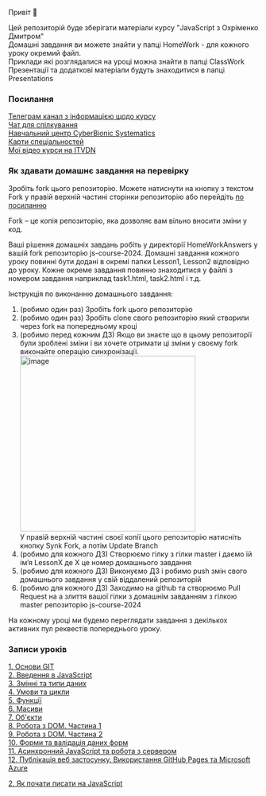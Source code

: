 Привіт 👋

Цей репозиторій буде зберігати матеріали курсу "JavaScript з Охріменко Дмитром" <br>
Домашні завдання ви можете знайти у папці HomeWork - для кожного уроку окремий файл.<br>
Приклади які розглядалися на уроці можна знайти в папці ClassWork<br>
Презентації та додаткові матеріали будуть знаходитися в папці Presentations<br>

### Посилання
[Телеграм канал з інформацією щодо курсу](https://t.me/js_course_cbs)<br>
[Чат для спілкування](https://t.me/+tVRybZbaI_k1ZThi)<br>
[Навчальний центр CyberBionic Systematics](https://edu.cbsystematics.com/)<br>
[Карти спеціальностей](https://edu.cbsystematics.com/ua/roadmap)<br>
[Мої відео курси на ITVDN](https://itvdn.com/ua/catalog/author/dmitriy-okhrimenko)<br>

### Як здавати домашнє завдання на перевірку

Зробіть fork цього репозиторію. Можете натиснути на кнопку з текстом Fork у правій верхній частині сторінки репозиторію або перейдіть [по посиланню](https://github.com/d-okhrimenko/js-course-2024/fork) 

Fork – це копія репозиторію, яка дозволяє вам вільно вносити зміни у код.

Ваші рішення домашніх завдань робіть у директорії HomeWorkAnswers у вашій fork репозиторію js-course-2024. Домашні завдання кожного уроку повинні бути додані в окремі папки Lesson1, Lesson2 відповідно до уроку. Кожне окреме завдання повинно знаходитися у файлі з номером завдання наприклад task1.html, task2.html і т.д.

Інструкція по виконанню домашнього завдання: <br />
<ol>
  <li>(робимо один раз) Зробіть fork цього репозиторію </li>
  <li>(робимо один раз) Зробіть clone свого репозиторію який створили через fork на попередньому кроці</li>
  <li>(робимо перед кожним ДЗ) Якщо ви знаєте що в цьому репозиторії були зроблені зміни і ви хочете отримати ці зміни у своєму fork виконайте операцію синхронізації.
  <br><img width="353" alt="image" src="https://github.com/user-attachments/assets/baa46d84-75df-4a00-b684-56aec81810a1"><br>
    У правій верхній частині своєї копії цього репозиторію натисніть кнопку Synk Fork, а потім Update Branch</li>
  <li>(робимо для кожного ДЗ) Створюємо гілку з гілки master і даємо їй імʼя LessonX де X це номер домашнього завдання</li>
  <li>(робимо для кожного ДЗ) Виконуємо ДЗ і робимо push змін свого домашнього завдання у свій віддалений репозиторій</li>
  <li>(робимо для кожного ДЗ) Заходимо на github та створюємо Pull Request на а злиття вашої гілки з домашнім завданням з гілкою master репозиторію js-course-2024 </li>
</ol>

На кожному уроці ми будемо переглядати завдання з декількох активних пул реквестів попереднього уроку.

### Записи уроків
[1. Основи GIT](https://www.youtube.com/watch?v=8Udwdb2Mbd4) <br>
[2. Введення в JavaScript](https://www.youtube.com/live/Rp3aT2bEE24?si=9gcZfC3J6a4nSFNj) <br>
[3. Змінні та типи даних](https://www.youtube.com/watch?v=_-lYklatsts) <br>
[4. Умови та цикли](https://www.youtube.com/watch?v=q8DX0yrijmQ) <br>
[5. Функції](https://www.youtube.com/watch?v=F2m-A9RzsgU) <br>
[6. Масиви](https://www.youtube.com/watch?v=8anASKTZDBo) <br>
[7. Об'єкти](https://www.youtube.com/watch?v=qyjCjuWF9PU)<br />
[8. Робота з DOM. Частина 1](https://www.youtube.com/watch?v=0I9T2XL4orM)<br />
[9. Робота з DOM. Частина 2](https://www.youtube.com/watch?v=D_lVXYrk8X8)<br />
[10. Форми та валідація даних форм](https://www.youtube.com/watch?v=RYOVlHdYAdI) <br />
[11. Асинхронний JavaScript та робота з сервером](https://www.youtube.com/watch?v=cvR1EQ1R0EQ) <br />
[12. Публікація веб застосунку. Використання GitHub Pages та Microsoft Azure](https://www.youtube.com/watch?v=VCDVBnIhS9s)

[2. Як почати писати на JavaScript](https://www.youtube.com/watch?v=Rp3aT2bEE24&ab_channel=ITVDN)
